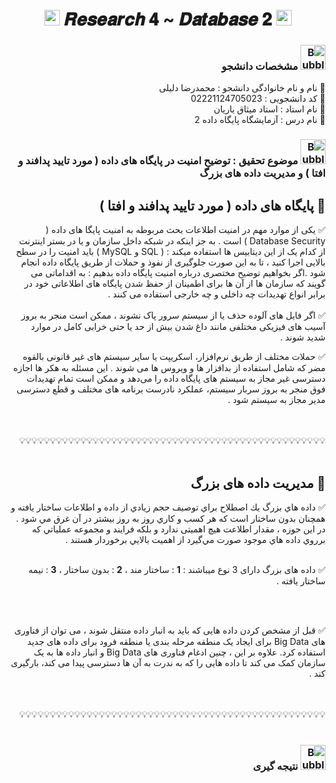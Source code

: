 <h1 align="center">
      <img src="https://emoji.discord.st/emojis/768b108d-274f-4f44-a634-8477b16efce7.gif" width="25">
    𝑹𝒆𝒔𝒆𝒂𝒓𝒄𝒉 𝟒 ~ 𝑫𝒂𝒕𝒂𝒃𝒂𝒔𝒆 𝟐
      <img src="https://emoji.discord.st/emojis/768b108d-274f-4f44-a634-8477b16efce7.gif" width="25">
</h1>


<div dir="rtl">
<h3 dir="rtl"><img src="https://raw.githubusercontent.com/Tarikul-Islam-Anik/Animated-Fluent-Emojis/master/Emojis/Symbols/Bubbles.png" alt="Bubbles" width="40" height="40" /> مشخصات دانشجو</h3>
    
💢 نام و نام خانوادگی دانشجو : محمدرضا دلیلی
<br>
💢 کد دانشجویی : 02221124705023
<br>
💢 نام استاد : استاد میثاق یاریان
<br>
💢 نام درس : آزمایشگاه پایگاه داده 2

</div>



<h3 dir="rtl"><img src="https://raw.githubusercontent.com/Tarikul-Islam-Anik/Animated-Fluent-Emojis/master/Emojis/Symbols/Bubbles.png" alt="Bubbles" width="40" height="40" />  موضوع تحقیق : توضیح امنیت در پایگاه های داده ( مورد تایید پدافند و افتا ) و مدیریت داده های بزرگ</h3>

<div dir="rtl">


<div dir="rtl">
<h2 dir="rtl">🛑 پایگاه های داده ( مورد تایید پدافند و افتا )</h2>

✅ یکی از موارد مهم در امنیت اطلاعات بحث مربوطه به امنیت پایگا های داده ( Database Security ) است . به جز اینکه در شبکه داخل سازمان و یا در بستر اینترنت از کدام یک از این دیتابیس ها استفاده میکند : ( SQL و MySQL ) باید امنیت را در سطح بالایی اجرا کنید ، تا به این صورت جلوگیری از نفوذ و حملات از طریق پایگاه داده انجام شود .اگر بخواهیم توضیح مختصری درباره امنیت پایگاه داده بدهیم : به اقداماتی می گویند که سازمان ها از آن ها برای اطمینان از حفظ شدن پایگاه های اطلاعاتی خود در برابر انواع تهدیدات چه داخلی و چه خارجی استفاده می کنند .
<br>
<br>
✅ اگر فایل‌ های آلوده حذف یا از سیستم سرور پاک نشوند ، ممکن است منجر به بروز آسیب‌ های فیزیکی مختلفی مانند داغ شدن بیش از حد یا حتی خرابی کامل در موارد شدید شوند .

✅ حملات مختلف از طریق نرم‌افزار، اسکریپت یا سایر سیستم‌ های غیر قانونی بالقوه مضر که شامل استفاده از بدافزار ها و ویروس‌ ها می‌ شوند . این مسئله به هکر ها اجازه دسترسی غیر مجاز به سیستم‌ های پایگاه داده را می‌دهد و ممکن است تمام تهدیدات فوق منجر به بروز سربار سیستم، عملکرد نادرست برنامه‌ های مختلف و قطع دسترسی مدیر مجاز به سیستم شود .     
</div>


<br>
<br>
💡💡💡💡💡💡💡💡💡💡💡💡💡💡💡💡💡💡💡💡💡💡💡💡💡💡💡💡💡💡💡💡💡💡💡💡💡💡💡💡💡💡💡💡💡💡💡💡💡💡
<br>
<br>




<div dir="rtl">
<h2 dir="rtl">🛑 مدیریت داده های بزرگ</h2>

✅ داده هاي بزرگ يك اصطلاح براي توصيف حجم زيادي از داده و اطلاعات ساختار يافته و همچنان بدون ساختار است كه هر كسب و كاري روز به روز بيشتر در آن غرق مي شود . در این حوزه ، مقدار اطلاعت هیچ اهمیتی ندارد و بلكه فرايند و مجموعه عملياتي كه برروي داده‌ هاي موجود صورت مي‌گيرد از اهميت بالايي برخوردار هستند .
<br>
<br>

✅ داده های بزرگ دارای 3 نوع میباشند : **1** : ساختار مند ، **2** : بدون ساختار ، **3** : نیمه ساختار یافته .

<br>
<br>

✅ قبل از مشخص کردن داده هایی که باید به انبار داده منتقل شوند ، می توان از فناوری های Big Data برای ایجاد یک منطقه مرحله بندی یا منطقه فرود برای داده های جدید استفاده کرد. علاوه بر این ، چنین ادغام فناوری های Big Data و انبار داده ها به یک سازمان کمک می کند تا داده هایی را که به ندرت به آن ها دسترسی پیدا می کند، بارگیری کند .
      
</div>


<br>
<br>
💡💡💡💡💡💡💡💡💡💡💡💡💡💡💡💡💡💡💡💡💡💡💡💡💡💡💡💡💡💡💡💡💡💡💡💡💡💡💡💡💡💡💡💡💡💡💡💡💡💡
<br>
<br>


<div dir="rtl">
<h3 dir="rtl"><img src="https://raw.githubusercontent.com/Tarikul-Islam-Anik/Animated-Fluent-Emojis/master/Emojis/Symbols/Bubbles.png" alt="Bubbles" width="40" height="40" /> نتیجه گیری</h3>


      
</div>
